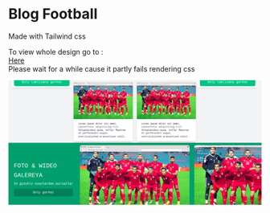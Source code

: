 # Blog Football

Made with Tailwind css

To view whole design go to : <br>
<a target="_blank" href="https://htmlpreview.github.io/?https://github.com/Babanyyaz-coder/f-blog-tailwind/blob/main/public/index.html"> Here </a> <br>
Please wait for a while cause it partly fails rendering css

<img src="public/img/f-tailwind.png"  width="900">
